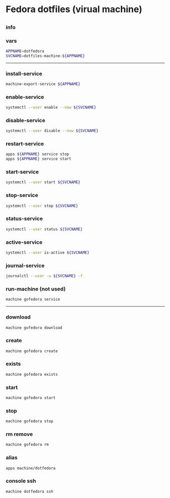 # Fedora dotfiles (virual machine)

## 

### info

### vars
```sh
APPNAME=dotfedora
SVCNAME=dotfiles-machine-${APPNAME}
```

---

### install-service
```sh
machine-export-service ${APPNAME} 
```

### enable-service
```sh
systemctl --user enable --now ${SVCNAME}
```

### disable-service
```sh
systemctl --user disable --now ${SVCNAME}
```

### restart-service
```sh
apps ${APPNAME} service stop
apps ${APPNAME} service start
```

### start-service
```sh
systemctl --user start ${SVCNAME}
```

### stop-service
```sh
systemctl --user stop ${SVCNAME}
```

### status-service
```sh
systemctl --user status ${SVCNAME}
```

### active-service
```sh
systemctl --user is-active ${SVCNAME}
```

### journal-service
```sh
journalctl --user -u ${SVCNAME} -f
```

### run-machine (not used)
```sh
machine gofedora service
```

---

### download
```sh
machine gofedora download
```

### create
```sh
machine gofedora create
```

### exists
```sh
machine gofedora exists
```

### start
```sh
machine gofedora start
```

### stop
```sh
machine gofedora stop
```

### rm remove
```sh
machine gofedora rm
```

### alias
```sh
apps machine/dotfedora
```

### console ssh
```sh
machine dotfedora ssh
```
